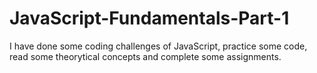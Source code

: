 # JavaScript-Fundamentals-Part-1
I have done some coding challenges of JavaScript, practice some code, read some theorytical concepts and complete some assignments.
